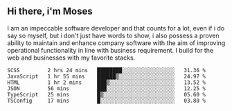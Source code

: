 ## Hi there, i'm Moses

I am an impeccable software developer and that counts for a lot, even if i do say so myself, but i don't just have words to show, i also possess a proven ability to maintain and enhance company software with the aim of improving operational functionality in line with business requirement. I build for the web and businesses with my favorite stacks.
<!--START_SECTION:waka-->

```text
SCSS         2 hrs 24 mins   ████████░░░░░░░░░░░░░░░░░   31.36 %
JavaScript   1 hr 55 mins    ██████▒░░░░░░░░░░░░░░░░░░   24.97 %
HTML         1 hr 2 mins     ███▒░░░░░░░░░░░░░░░░░░░░░   13.52 %
JSON         56 mins         ███░░░░░░░░░░░░░░░░░░░░░░   12.25 %
TypeScript   25 mins         █▒░░░░░░░░░░░░░░░░░░░░░░░   05.60 %
TSConfig     17 mins         █░░░░░░░░░░░░░░░░░░░░░░░░   03.80 %
```

<!--END_SECTION:waka-->
